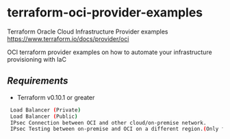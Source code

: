 # terraform-oci-provider-examples
Terraform Oracle Cloud Infrastructure Provider examples https://www.terraform.io/docs/provider/oci

OCI terraform provider examples on how to automate your infrastructure provisioning with IaC

## _Requirements_

- Terraform v0.10.1 or greater

```bash
 Load Balancer (Private) 
 Load Balancer (Public)
 IPsec Connection between OCI and other cloud/on-premise network.
 IPsec Testing between on-premise and OCI on a different region.(Only for testing purpose) Always Use remote peering 
```
